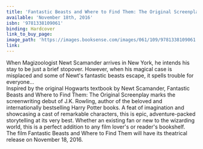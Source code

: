 ```yaml
---
title: 'Fantastic Beasts and Where to Find Them: The Original Screenplay'
available: 'November 18th, 2016'
isbn: '9781338109061'
binding: Hardcover
link_to_buy_page:
image_path: 'https://images.booksense.com/images/061/109/9781338109061.jpg'
link:
---
```



When Magizoologist Newt Scamander arrives in New York, he intends his stay to be just a brief stopover. However, when his magical case is misplaced and some of Newt's fantastic beasts escape, it spells trouble for everyone...&nbsp;
<br>Inspired by the original Hogwarts textbook by Newt Scamander, Fantastic Beasts and Where to Find Them: The Original Screenplay marks the screenwriting debut of J.K. Rowling, author of the beloved and internationally bestselling Harry Potter books. A feat of imagination and showcasing a cast of remarkable characters, this is epic, adventure-packed storytelling at its very best. Whether an existing fan or new to the wizarding world, this is a perfect addition to any film lover's or reader's bookshelf.&nbsp;
<br>The film Fantastic Beasts and Where to Find Them will have its theatrical release on November 18, 2016.